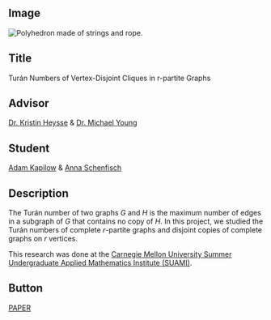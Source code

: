 ## Image

<img src="{{ url_for('static', filename='images/disjoint.jpg') }}" alt="Polyhedron made of strings and rope.">

## Title

Tur&aacute;n Numbers of Vertex-Disjoint Cliques in r-partite Graphs

## Advisor

[Dr. Kristin Heysse](https://www.macalester.edu/mscs/facultystaff/heysse/) &amp; [Dr. Michael Young](https://orion.math.iastate.edu/myoung/)

## Student

[Adam Kapilow](https://math.washington.edu/people/adam-kapilow) &amp; [Anna Schenfisch](https://www.montana.edu/wise/mentorbios/AnnaSchenfisch.html)

## Description

The Tur&aacute;n number of two graphs *G* and *H* is the maximum number of edges in a subgraph of *G* that contains no copy of *H*. In this project, we studied the Tur&aacute;n numbers of complete *r*-partite graphs and disjoint copies of complete graphs on *r* vertices.

This research was done at the [Carnegie Mellon University Summer Undergraduate Applied Mathematics Institute (SUAMI)](https://www.cmu.edu/math/undergrad/suami/home/index.html).

## Button

<a href="https://arxiv.org/pdf/1610.00777.pdf" class="button">PAPER</a>